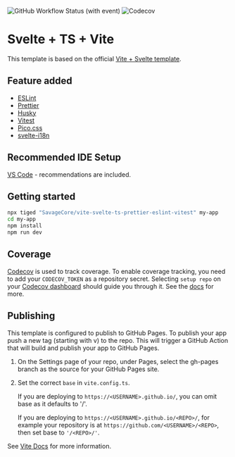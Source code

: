 
![GitHub Workflow Status (with event)](https://img.shields.io/github/actions/workflow/status/SavageCore/vite-svelte-ts-prettier-eslint-vitest/release.yml?style=for-the-badge) ![Codecov](https://img.shields.io/codecov/c/github/SavageCore/vite-svelte-ts-prettier-eslint-vitest?style=for-the-badge)
# Svelte + TS + Vite

This template is based on the official [Vite + Svelte template](https://github.com/vitejs/vite/tree/main/packages/create-vite/template-svelte-ts).

## Feature added

* [ESLint](https://eslint.org/)
* [Prettier](https://prettier.io/)
* [Husky](https://github.com/typicode/husky)
* [Vitest](https://vitest.dev/)
* [Pico.css](https://picocss.com/)
* [svelte-i18n](https://github.com/kaisermann/svelte-i18n)

## Recommended IDE Setup

[VS Code](https://code.visualstudio.com/) - recommendations are included.

## Getting started

```bash
npx tiged "SavageCore/vite-svelte-ts-prettier-eslint-vitest" my-app
cd my-app
npm install
npm run dev
```

## Coverage

[Codecov](https://codecov.io/) is used to track coverage. To enable coverage tracking, you need to add your `CODECOV_TOKEN` as a repository secret. Selecting `setup repo` on your [Codecov dashboard](https://app.codecov.io/) should guide you through it. See the [docs](https://docs.codecov.com/docs#step-2-get-the-repository-upload-token) for more.

## Publishing

This template is configured to publish to GitHub Pages. To publish your app push a new tag (starting with v) to the repo. This will trigger a GitHub Action that will build and publish your app to GitHub Pages.

1. On the Settings page of your repo, under Pages, select the gh-pages branch as the source for your GitHub Pages site.

2. Set the correct `base` in `vite.config.ts`.

    If you are deploying to `https://<USERNAME>.github.io/`, you can omit base as it defaults to '/'.

    If you are deploying to `https://<USERNAME>.github.io/<REPO>/`, for example your repository is at `https://github.com/<USERNAME>/<REPO>`, then set base to `'/<REPO>/'`.

See [Vite Docs](https://vitejs.dev/guide/static-deploy.html#github-pages) for more information.
